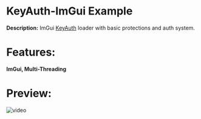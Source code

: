 # KeyAuth-ImGui Example

**Description:**
ImGui [KeyAuth](https://keyauth.cc/) loader with basic protections and auth system.

# Features:
**ImGui, Multi-Threading**

# Preview: 
![video](https://streamable.com/i8v684)
